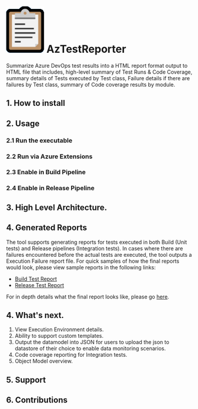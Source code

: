 # ![Logo](docs/Media/logo.png) AzTestReporter
Summarize Azure DevOps test results into a HTML report format output to HTML file that includes, high-level summary of Test Runs & Code Coverage, summary details of Tests executed by Test class, Failure details if there are failures by Test class, summary of Code coverage results by module. 


## 1. How to install

## 2. Usage

### 2.1 Run the executable

### 2.2 Run via Azure Extensions

### 2.3 Enable in Build Pipeline

### 2.4 Enable in Release Pipeline

## 3. High Level Architecture.

## 4. Generated Reports
The tool supports generating reports for tests executed in both Build (Unit tests) and Release pipelines (Integration tests). In cases where there are failures encountered before the actual tests are executed, the tool outputs a Execution Failure report file. For quick samples of how the final reports would look, please view sample reports in the following links:

- [Build Test Report](docs/UnitTestResults-Example-TestExecutionReport.html)
- [Release Test Report](docs/)

For in depth details what the final report looks like, please go [here](docs/ReportDetails.md).


## 4. What's next.

1. View Execution Environment details.
2. Ability to support custom templates.
3. Output the datamodel into JSON for users to upload the json to datastore of their choice to enable data monitoring scenarios.
4. Code coverage reporting for Integration tests.
5. Object Model overview.

## 5. Support

## 6. Contributions
